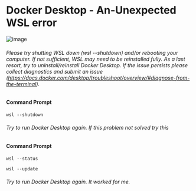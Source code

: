 # Docker Desktop - An-Unexpected WSL error
![image](https://github.com/biplobpustcse/Docker-Desktop-An-Unexpected-WSL-error/assets/59637279/9508f1c3-5b5d-4fab-b51b-e1b5b4f602c6)

###### Please try shutting WSL down (wsl --shutdown) and/or rebooting your computer. If not sufficient, WSL may need to be reinstalled fully. As a last resort, try to uninstall/reinstall Docker Desktop. If the issue persists please collect diagnostics and submit an issue (https://docs.docker.com/desktop/troubleshoot/overview/#diagnose-from-the-terminal).

#### Command Prompt
```
wsl --shutdown
```
###### Try to run Docker Desktop again. If this problem not solved try this
#### Command Prompt
```
wsl --status
```
```
wsl --update
```
###### Try to run Docker Desktop again. It worked for me.
